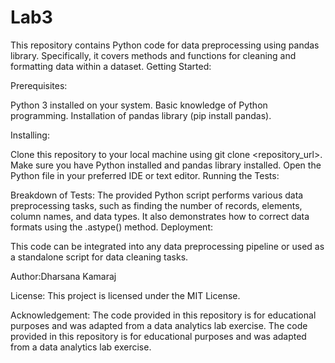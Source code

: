 # Lab3
This repository contains Python code for data preprocessing using pandas library. Specifically, it covers methods and functions for cleaning and formatting data within a dataset.
Getting Started:

Prerequisites:

Python 3 installed on your system.
Basic knowledge of Python programming.
Installation of pandas library (pip install pandas).

Installing:

Clone this repository to your local machine using git clone <repository_url>.
Make sure you have Python installed and pandas library installed.
Open the Python file in your preferred IDE or text editor.
Running the Tests:

Breakdown of Tests:
The provided Python script performs various data preprocessing tasks, such as finding the number of records, elements, column names, and data types.
It also demonstrates how to correct data formats using the .astype() method.
Deployment:

This code can be integrated into any data preprocessing pipeline or used as a standalone script for data cleaning tasks.

Author:Dharsana Kamaraj

License:
This project is licensed under the MIT License.


Acknowledgement:
The code provided in this repository is for educational purposes and was adapted from a data analytics lab exercise.
The code provided in this repository is for educational purposes and was adapted from a data analytics lab exercise.
